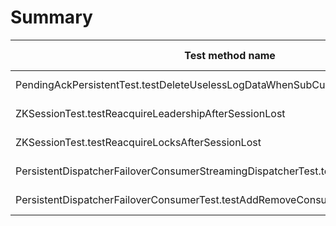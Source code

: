 # Summary

Test method name | Failures | Report | Search issues | Create issue | Fixed by |
---------------- | -------- | ------ | ------------- | ------------ | -------- |
PendingAckPersistentTest.testDeleteUselessLogDataWhenSubCursorMoved | 2 | [Report](./org.apache.pulsar.broker.transaction.pendingack.PendingAckPersistentTest.testDeleteUselessLogDataWhenSubCursorMoved.md) | [Issues](https://github.com/apache/pulsar/issues?q=PendingAckPersistentTest%20testDeleteUselessLogDataWhenSubCursorMoved) | [Create issue](https://github.com/apache/pulsar/issues/new?labels=flaky-tests&title=Flaky-test%3A+PendingAckPersistentTest.testDeleteUselessLogDataWhenSubCursorMoved&body=%0A%23%23%23+Search+before+asking%0A%0A-+%5BX%5D+I+searched+in+the+%5Bissues%5D%28https%3A%2F%2Fgithub.com%2Fapache%2Fpulsar%2Fissues%29+and+found+nothing+similar.%0A%0A%23%23%23+Example+failures%0A%0A-+%5B2023-02-07T06%3A46%3A35.4664771Z%5D%28https%3A%2F%2Fgithub.com%2Fapache%2Fpulsar%2Factions%2Fruns%2F4111179593%2Fjobs%2F7094697114%23step%3A9%3A965%29+%0A-+%5B2023-02-06T10%3A21%3A20.4325039Z%5D%28https%3A%2F%2Fgithub.com%2Fapache%2Fpulsar%2Factions%2Fruns%2F4095494413%2Fjobs%2F7075545639%23step%3A9%3A927%29+%0A%0A%0A%23%23%23+Exception+stacktrace%0A%0A%60%60%60%0Ajava.lang.IndexOutOfBoundsException%3A+Index+0+out+of+bounds+for+length+0%0A%09at+java.base%2Fjdk.internal.util.Preconditions.outOfBounds%28Preconditions.java%3A64%29%0A%09at+java.base%2Fjdk.internal.util.Preconditions.outOfBoundsCheckIndex%28Preconditions.java%3A70%29%0A%09at+java.base%2Fjdk.internal.util.Preconditions.checkIndex%28Preconditions.java%3A266%29%0A%09at+java.base%2Fjava.util.Objects.checkIndex%28Objects.java%3A359%29%0A%09at+java.base%2Fjava.util.ArrayList.get%28ArrayList.java%3A427%29%0A%09at+org.apache.pulsar.broker.transaction.pendingack.PendingAckPersistentTest.testDeleteUselessLogDataWhenSubCursorMoved%28PendingAckPersistentTest.java%3A449%29%0A%09at+java.base%2Fjdk.internal.reflect.NativeMethodAccessorImpl.invoke0%28Native+Method%29%0A%09at+java.base%2Fjdk.internal.reflect.NativeMethodAccessorImpl.invoke%28NativeMethodAccessorImpl.java%3A77%29%0A%09at+java.base%2Fjdk.internal.reflect.DelegatingMethodAccessorImpl.invoke%28DelegatingMethodAccessorImpl.java%3A43%29%0A%09at+java.base%2Fjava.lang.reflect.Method.invoke%28Method.java%3A568%29%0A%09at+org.testng.internal.invokers.MethodInvocationHelper.invokeMethod%28MethodInvocationHelper.java%3A139%29%0A%09at+org.testng.internal.invokers.InvokeMethodRunnable.runOne%28InvokeMethodRunnable.java%3A47%29%0A%09at+org.testng.internal.invokers.InvokeMethodRunnable.call%28InvokeMethodRunnable.java%3A76%29%0A%09at+org.testng.internal.invokers.InvokeMethodRunnable.call%28InvokeMethodRunnable.java%3A11%29%0A%09at+java.base%2Fjava.util.concurrent.FutureTask.run%28FutureTask.java%3A264%29%0A%09at+java.base%2Fjava.util.concurrent.ThreadPoolExecutor.runWorker%28ThreadPoolExecutor.java%3A1136%29%0A%09at+java.base%2Fjava.util.concurrent.ThreadPoolExecutor%24Worker.run%28ThreadPoolExecutor.java%3A635%29%0A%09at+java.base%2Fjava.lang.Thread.run%28Thread.java%3A833%29%0A%0A%60%60%60%0A%0A%0A%23%23%23+Are+you+willing+to+submit+a+PR%3F%0A%0A-+%5B+%5D+I%27m+willing+to+submit+a+PR%21%0A) | |
ZKSessionTest.testReacquireLeadershipAfterSessionLost | 1 | [Report](./org.apache.pulsar.metadata.ZKSessionTest.testReacquireLeadershipAfterSessionLost.md) | [Issues](https://github.com/apache/pulsar/issues?q=ZKSessionTest%20testReacquireLeadershipAfterSessionLost) | [Create issue](https://github.com/apache/pulsar/issues/new?labels=flaky-tests&title=Flaky-test%3A+ZKSessionTest.testReacquireLeadershipAfterSessionLost&body=%0A%23%23%23+Search+before+asking%0A%0A-+%5BX%5D+I+searched+in+the+%5Bissues%5D%28https%3A%2F%2Fgithub.com%2Fapache%2Fpulsar%2Fissues%29+and+found+nothing+similar.%0A%0A%23%23%23+Example+failures%0A%0A-+%5B2023-02-06T10%3A53%3A30.3991695Z%5D%28https%3A%2F%2Fgithub.com%2Fapache%2Fpulsar%2Factions%2Fruns%2F4095494412%2Fjobs%2F7075810247%23step%3A11%3A519%29+%0A%0A%0A%23%23%23+Exception+stacktrace%0A%0A%60%60%60%0Ajava.lang.AssertionError%3A+expected+%5BSessionReestablished%5D+but+found+%5BSessionLost%5D%0A%09at+org.testng.Assert.fail%28Assert.java%3A110%29%0A%09at+org.testng.Assert.failNotEquals%28Assert.java%3A1413%29%0A%09at+org.testng.Assert.assertEqualsImpl%28Assert.java%3A149%29%0A%09at+org.testng.Assert.assertEquals%28Assert.java%3A131%29%0A%09at+org.testng.Assert.assertEquals%28Assert.java%3A643%29%0A%09at+org.apache.pulsar.metadata.ZKSessionTest.testReacquireLeadershipAfterSessionLost%28ZKSessionTest.java%3A178%29%0A%09at+java.base%2Fjdk.internal.reflect.NativeMethodAccessorImpl.invoke0%28Native+Method%29%0A%09at+java.base%2Fjdk.internal.reflect.NativeMethodAccessorImpl.invoke%28NativeMethodAccessorImpl.java%3A77%29%0A%09at+java.base%2Fjdk.internal.reflect.DelegatingMethodAccessorImpl.invoke%28DelegatingMethodAccessorImpl.java%3A43%29%0A%09at+java.base%2Fjava.lang.reflect.Method.invoke%28Method.java%3A568%29%0A%09at+org.testng.internal.invokers.MethodInvocationHelper.invokeMethod%28MethodInvocationHelper.java%3A139%29%0A%09at+org.testng.internal.invokers.InvokeMethodRunnable.runOne%28InvokeMethodRunnable.java%3A47%29%0A%09at+org.testng.internal.invokers.InvokeMethodRunnable.call%28InvokeMethodRunnable.java%3A76%29%0A%09at+org.testng.internal.invokers.InvokeMethodRunnable.call%28InvokeMethodRunnable.java%3A11%29%0A%09at+java.base%2Fjava.util.concurrent.FutureTask.run%28FutureTask.java%3A264%29%0A%09at+java.base%2Fjava.util.concurrent.ThreadPoolExecutor.runWorker%28ThreadPoolExecutor.java%3A1136%29%0A%09at+java.base%2Fjava.util.concurrent.ThreadPoolExecutor%24Worker.run%28ThreadPoolExecutor.java%3A635%29%0A%09at+java.base%2Fjava.lang.Thread.run%28Thread.java%3A833%29%0A%0A%60%60%60%0A%0A%0A%23%23%23+Are+you+willing+to+submit+a+PR%3F%0A%0A-+%5B+%5D+I%27m+willing+to+submit+a+PR%21%0A) | |
ZKSessionTest.testReacquireLocksAfterSessionLost | 1 | [Report](./org.apache.pulsar.metadata.ZKSessionTest.testReacquireLocksAfterSessionLost.md) | [Issues](https://github.com/apache/pulsar/issues?q=ZKSessionTest%20testReacquireLocksAfterSessionLost) | [Create issue](https://github.com/apache/pulsar/issues/new?labels=flaky-tests&title=Flaky-test%3A+ZKSessionTest.testReacquireLocksAfterSessionLost&body=%0A%23%23%23+Search+before+asking%0A%0A-+%5BX%5D+I+searched+in+the+%5Bissues%5D%28https%3A%2F%2Fgithub.com%2Fapache%2Fpulsar%2Fissues%29+and+found+nothing+similar.%0A%0A%23%23%23+Example+failures%0A%0A-+%5B2023-02-07T07%3A13%3A38.6209756Z%5D%28https%3A%2F%2Fgithub.com%2Fapache%2Fpulsar%2Factions%2Fruns%2F4111179596%2Fjobs%2F7094821865%23step%3A11%3A10443%29+%0A%0A%0A%23%23%23+Exception+stacktrace%0A%0A%60%60%60%0Ajava.lang.AssertionError%3A+expected+%5BSessionLost%5D+but+found+%5BReconnected%5D%0A%09at+org.testng.Assert.fail%28Assert.java%3A110%29%0A%09at+org.testng.Assert.failNotEquals%28Assert.java%3A1413%29%0A%09at+org.testng.Assert.assertEqualsImpl%28Assert.java%3A149%29%0A%09at+org.testng.Assert.assertEquals%28Assert.java%3A131%29%0A%09at+org.testng.Assert.assertEquals%28Assert.java%3A643%29%0A%09at+org.apache.pulsar.metadata.ZKSessionTest.testReacquireLocksAfterSessionLost%28ZKSessionTest.java%3A128%29%0A%09at+java.base%2Fjdk.internal.reflect.NativeMethodAccessorImpl.invoke0%28Native+Method%29%0A%09at+java.base%2Fjdk.internal.reflect.NativeMethodAccessorImpl.invoke%28NativeMethodAccessorImpl.java%3A77%29%0A%09at+java.base%2Fjdk.internal.reflect.DelegatingMethodAccessorImpl.invoke%28DelegatingMethodAccessorImpl.java%3A43%29%0A%09at+java.base%2Fjava.lang.reflect.Method.invoke%28Method.java%3A568%29%0A%09at+org.testng.internal.invokers.MethodInvocationHelper.invokeMethod%28MethodInvocationHelper.java%3A139%29%0A%09at+org.testng.internal.invokers.InvokeMethodRunnable.runOne%28InvokeMethodRunnable.java%3A47%29%0A%09at+org.testng.internal.invokers.InvokeMethodRunnable.call%28InvokeMethodRunnable.java%3A76%29%0A%09at+org.testng.internal.invokers.InvokeMethodRunnable.call%28InvokeMethodRunnable.java%3A11%29%0A%09at+java.base%2Fjava.util.concurrent.FutureTask.run%28FutureTask.java%3A264%29%0A%09at+java.base%2Fjava.util.concurrent.ThreadPoolExecutor.runWorker%28ThreadPoolExecutor.java%3A1136%29%0A%09at+java.base%2Fjava.util.concurrent.ThreadPoolExecutor%24Worker.run%28ThreadPoolExecutor.java%3A635%29%0A%09at+java.base%2Fjava.lang.Thread.run%28Thread.java%3A833%29%0A%0A%60%60%60%0A%0A%0A%23%23%23+Are+you+willing+to+submit+a+PR%3F%0A%0A-+%5B+%5D+I%27m+willing+to+submit+a+PR%21%0A) | |
PersistentDispatcherFailoverConsumerStreamingDispatcherTest.testAddRemoveConsumer | 1 | [Report](./org.apache.pulsar.broker.service.persistent.PersistentDispatcherFailoverConsumerStreamingDispatcherTest.testAddRemoveConsumer.md) | [Issues](https://github.com/apache/pulsar/issues?q=PersistentDispatcherFailoverConsumerStreamingDispatcherTest%20testAddRemoveConsumer) | [Create issue](https://github.com/apache/pulsar/issues/new?labels=flaky-tests&title=Flaky-test%3A+PersistentDispatcherFailoverConsumerStreamingDispatcherTest.testAddRemoveConsumer&body=%0A%23%23%23+Search+before+asking%0A%0A-+%5BX%5D+I+searched+in+the+%5Bissues%5D%28https%3A%2F%2Fgithub.com%2Fapache%2Fpulsar%2Fissues%29+and+found+nothing+similar.%0A%0A%23%23%23+Example+failures%0A%0A-+%5B2023-02-07T06%3A45%3A01.1222984Z%5D%28https%3A%2F%2Fgithub.com%2Fapache%2Fpulsar%2Factions%2Fruns%2F4111179593%2Fjobs%2F7094697114%23step%3A9%3A729%29+%0A%0A%0A%23%23%23+Exception+stacktrace%0A%0A%60%60%60%0Ajava.lang.AssertionError%3A+expected+object+to+not+be+null%0A%09at+org.testng.Assert.fail%28Assert.java%3A110%29%0A%09at+org.testng.Assert.assertNotNull%28Assert.java%3A1319%29%0A%09at+org.testng.Assert.assertNotNull%28Assert.java%3A1303%29%0A%09at+org.apache.pulsar.broker.service.PersistentDispatcherFailoverConsumerTest.testAddRemoveConsumer%28PersistentDispatcherFailoverConsumerTest.java%3A360%29%0A%09at+java.base%2Fjdk.internal.reflect.NativeMethodAccessorImpl.invoke0%28Native+Method%29%0A%09at+java.base%2Fjdk.internal.reflect.NativeMethodAccessorImpl.invoke%28NativeMethodAccessorImpl.java%3A77%29%0A%09at+java.base%2Fjdk.internal.reflect.DelegatingMethodAccessorImpl.invoke%28DelegatingMethodAccessorImpl.java%3A43%29%0A%09at+java.base%2Fjava.lang.reflect.Method.invoke%28Method.java%3A568%29%0A%09at+org.testng.internal.invokers.MethodInvocationHelper.invokeMethod%28MethodInvocationHelper.java%3A139%29%0A%09at+org.testng.internal.invokers.InvokeMethodRunnable.runOne%28InvokeMethodRunnable.java%3A47%29%0A%09at+org.testng.internal.invokers.InvokeMethodRunnable.call%28InvokeMethodRunnable.java%3A76%29%0A%09at+org.testng.internal.invokers.InvokeMethodRunnable.call%28InvokeMethodRunnable.java%3A11%29%0A%09at+java.base%2Fjava.util.concurrent.FutureTask.run%28FutureTask.java%3A264%29%0A%09at+java.base%2Fjava.util.concurrent.ThreadPoolExecutor.runWorker%28ThreadPoolExecutor.java%3A1136%29%0A%09at+java.base%2Fjava.util.concurrent.ThreadPoolExecutor%24Worker.run%28ThreadPoolExecutor.java%3A635%29%0A%09at+java.base%2Fjava.lang.Thread.run%28Thread.java%3A833%29%0A%0A%60%60%60%0A%0A%0A%23%23%23+Are+you+willing+to+submit+a+PR%3F%0A%0A-+%5B+%5D+I%27m+willing+to+submit+a+PR%21%0A) | |
PersistentDispatcherFailoverConsumerTest.testAddRemoveConsumer | 1 | [Report](./org.apache.pulsar.broker.service.PersistentDispatcherFailoverConsumerTest.testAddRemoveConsumer.md) | [Issues](https://github.com/apache/pulsar/issues?q=PersistentDispatcherFailoverConsumerTest%20testAddRemoveConsumer) | [Create issue](https://github.com/apache/pulsar/issues/new?labels=flaky-tests&title=Flaky-test%3A+PersistentDispatcherFailoverConsumerTest.testAddRemoveConsumer&body=%0A%23%23%23+Search+before+asking%0A%0A-+%5BX%5D+I+searched+in+the+%5Bissues%5D%28https%3A%2F%2Fgithub.com%2Fapache%2Fpulsar%2Fissues%29+and+found+nothing+similar.%0A%0A%23%23%23+Example+failures%0A%0A-+%5B2023-02-07T06%3A45%3A28.9481113Z%5D%28https%3A%2F%2Fgithub.com%2Fapache%2Fpulsar%2Factions%2Fruns%2F4111179593%2Fjobs%2F7094697114%23step%3A9%3A820%29+%0A%0A%0A%23%23%23+Exception+stacktrace%0A%0A%60%60%60%0Ajava.lang.AssertionError%3A+expected+object+to+not+be+null%0A%09at+org.testng.Assert.fail%28Assert.java%3A110%29%0A%09at+org.testng.Assert.assertNotNull%28Assert.java%3A1319%29%0A%09at+org.testng.Assert.assertNotNull%28Assert.java%3A1303%29%0A%09at+org.apache.pulsar.broker.service.PersistentDispatcherFailoverConsumerTest.testAddRemoveConsumer%28PersistentDispatcherFailoverConsumerTest.java%3A360%29%0A%09at+java.base%2Fjdk.internal.reflect.NativeMethodAccessorImpl.invoke0%28Native+Method%29%0A%09at+java.base%2Fjdk.internal.reflect.NativeMethodAccessorImpl.invoke%28NativeMethodAccessorImpl.java%3A77%29%0A%09at+java.base%2Fjdk.internal.reflect.DelegatingMethodAccessorImpl.invoke%28DelegatingMethodAccessorImpl.java%3A43%29%0A%09at+java.base%2Fjava.lang.reflect.Method.invoke%28Method.java%3A568%29%0A%09at+org.testng.internal.invokers.MethodInvocationHelper.invokeMethod%28MethodInvocationHelper.java%3A139%29%0A%09at+org.testng.internal.invokers.InvokeMethodRunnable.runOne%28InvokeMethodRunnable.java%3A47%29%0A%09at+org.testng.internal.invokers.InvokeMethodRunnable.call%28InvokeMethodRunnable.java%3A76%29%0A%09at+org.testng.internal.invokers.InvokeMethodRunnable.call%28InvokeMethodRunnable.java%3A11%29%0A%09at+java.base%2Fjava.util.concurrent.FutureTask.run%28FutureTask.java%3A264%29%0A%09at+java.base%2Fjava.util.concurrent.ThreadPoolExecutor.runWorker%28ThreadPoolExecutor.java%3A1136%29%0A%09at+java.base%2Fjava.util.concurrent.ThreadPoolExecutor%24Worker.run%28ThreadPoolExecutor.java%3A635%29%0A%09at+java.base%2Fjava.lang.Thread.run%28Thread.java%3A833%29%0A%0A%60%60%60%0A%0A%0A%23%23%23+Are+you+willing+to+submit+a+PR%3F%0A%0A-+%5B+%5D+I%27m+willing+to+submit+a+PR%21%0A) | |
